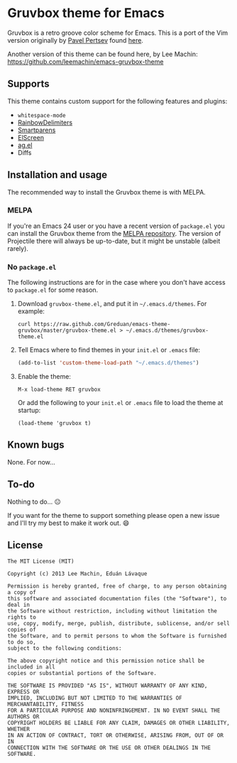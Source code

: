 # Gruvbox theme for Emacs

Gruvbox is a retro groove color scheme for Emacs. This is a port of the Vim version originally by [Pavel Pertsev](https://github.com/morhetz) found [here](https://github.com/morhetz/gruvbox).

Another version of this theme can be found here, by Lee Machin: https://github.com/leemachin/emacs-gruvbox-theme


## Supports

This theme contains custom support for the following features and plugins:

- `whitespace-mode`
- [RainbowDelimiters](http://www.emacswiki.org/emacs/RainbowDelimiters)
- [Smartparens](https://github.com/Fuco1/smartparens)
- [ElScreen](https://github.com/knu/elscreen)
- [ag.el](https://github.com/Wilfred/ag.el)
- Diffs

## Installation and usage

The recommended way to install the Gruvbox theme is with MELPA.

### MELPA

If you're an Emacs 24 user or you have a recent version of `package.el` you can install the Gruvbox theme from the [MELPA repository](http://melpa.milkbox.net/#/gruvbox-theme). The version of Projectile there will always be up-to-date, but it might be unstable (albeit rarely).

### No `package.el`

The following instructions are for in the case where you don't have access to `package.el` for some reason.

1. Download `gruvbox-theme.el`, and put it in `~/.emacs.d/themes`. For example:
   ```shell
   curl https://raw.github.com/Greduan/emacs-theme-gruvbox/master/gruvbox-theme.el > ~/.emacs.d/themes/gruvbox-theme.el
   ```

1. Tell Emacs where to find themes in your `init.el` or `.emacs` file:
   ```lisp
   (add-to-list 'custom-theme-load-path "~/.emacs.d/themes")
   ```

1. Enable the theme:
   ```
   M-x load-theme RET gruvbox
   ```
   Or add the following to your `init.el` or `.emacs` file to load the theme at startup:
   ```
   (load-theme 'gruvbox t)
   ```


## Known bugs

None. For now...


## To-do

Nothing to do... :neutral_face:

If you want for the theme to support something please open a new issue and I'll try my best to make it work out. :smile:


## License

```
The MIT License (MIT)

Copyright (c) 2013 Lee Machin, Eduán Lávaque

Permission is hereby granted, free of charge, to any person obtaining a copy of
this software and associated documentation files (the "Software"), to deal in
the Software without restriction, including without limitation the rights to
use, copy, modify, merge, publish, distribute, sublicense, and/or sell copies of
the Software, and to permit persons to whom the Software is furnished to do so,
subject to the following conditions:

The above copyright notice and this permission notice shall be included in all
copies or substantial portions of the Software.

THE SOFTWARE IS PROVIDED "AS IS", WITHOUT WARRANTY OF ANY KIND, EXPRESS OR
IMPLIED, INCLUDING BUT NOT LIMITED TO THE WARRANTIES OF MERCHANTABILITY, FITNESS
FOR A PARTICULAR PURPOSE AND NONINFRINGEMENT. IN NO EVENT SHALL THE AUTHORS OR
COPYRIGHT HOLDERS BE LIABLE FOR ANY CLAIM, DAMAGES OR OTHER LIABILITY, WHETHER
IN AN ACTION OF CONTRACT, TORT OR OTHERWISE, ARISING FROM, OUT OF OR IN
CONNECTION WITH THE SOFTWARE OR THE USE OR OTHER DEALINGS IN THE SOFTWARE.
```
